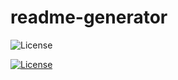 # readme-generator
![License](https://img.shields.io/badge/License-Boost_1.0-lightblue.svg)

[![License](https://img.shields.io/badge/License-Apache_2.0-blue.svg)](https://opensource.org/licenses/Apache-2.0)